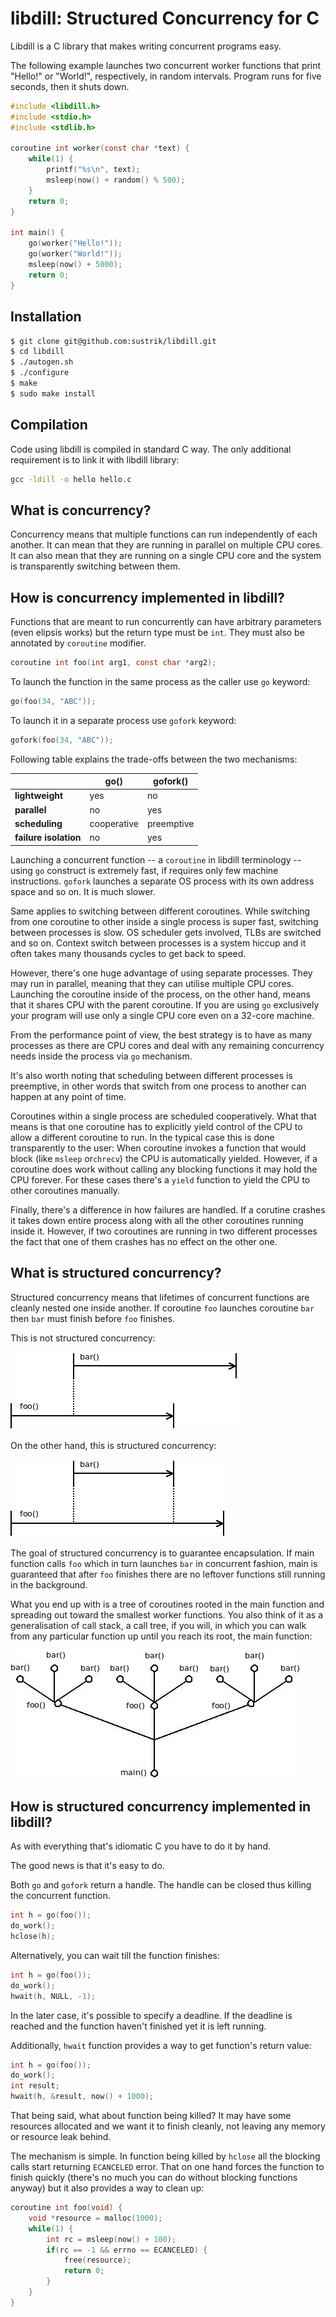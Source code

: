 # libdill: Structured Concurrency for C

Libdill is a C library that makes writing concurrent programs easy.

The following example launches two concurrent worker functions that print
"Hello!" or "World!", respectively, in random intervals. Program runs for
five seconds, then it shuts down.

```c
#include <libdill.h>
#include <stdio.h>
#include <stdlib.h>

coroutine int worker(const char *text) {
    while(1) {
        printf("%s\n", text);
        msleep(now() + random() % 500);
    }
    return 0;
}

int main() {
    go(worker("Hello!"));
    go(worker("World!"));
    msleep(now() + 5000);
    return 0;
}
```

## Installation

```bash
$ git clone git@github.com:sustrik/libdill.git
$ cd libdill
$ ./autogen.sh
$ ./configure
$ make
$ sudo make install
```

## Compilation

Code using libdill is compiled in standard C way. The only additional
requirement is to link it with libdill library:

```bash
gcc -ldill -o hello hello.c
```

## What is concurrency?

Concurrency means that multiple functions can run independently of each another.
It can mean that they are running in parallel on multiple CPU cores.
It can also mean that they are running on a single CPU core and the system
is transparently switching between them.

## How is concurrency implemented in libdill?

Functions that are meant to run concurrently can have arbitrary parameters
(even elipsis works) but the return type must be `int`. They must also be
annotated by `coroutine` modifier.

```c
coroutine int foo(int arg1, const char *arg2);
```

To launch the function in the same process as the caller use `go` keyword:

```c
go(foo(34, "ABC"));
```

To launch it in a separate process use `gofork` keyword:

```c
gofork(foo(34, "ABC"));
```

Following table explains the trade-offs between the two mechanisms:

|                         | go()                   | gofork()               |
| ----------------------- | ---------------------- | ---------------------- |
| **lightweight**         | yes                    | no                     |
| **parallel**            | no                     | yes                    |
| **scheduling**          | cooperative            | preemptive             |
| **failure isolation**   | no                     | yes                    |

Launching a concurrent function -- a `coroutine` in libdill terminology -- using
`go` construct is extremely fast, if requires only few machine instructions.
`gofork` launches a separate OS process with its own address space and so on.
It is much slower.

Same applies to switching between different coroutines. While switching from
one coroutine to other inside a single process is super fast, switching between
processes is slow. OS scheduler gets involved, TLBs are switched and so on.
Context switch between processes is a system hiccup and it often takes many
thousands cycles to get back to speed.

However, there's one huge advantage of using separate processes. They may run
in parallel, meaning that they can utilise multiple CPU cores. Launching the
coroutine inside of the process, on the other hand, means that it shares CPU
with the parent coroutine. If you are using `go` exclusively your program will
use only a single CPU core even on a 32-core machine.

From the performance point of view, the best strategy is to have as many
processes as there are CPU cores and deal with any remaining concurrency needs
inside the process via `go` mechanism.

It's also worth noting that scheduling between different processes is
preemptive, in other words that switch from one process to another can happen
at any point of time.

Coroutines within a single process are scheduled cooperatively. What that means
is that one coroutine has to explicitly yield control of the CPU to allow
a different coroutine to run. In the typical case this is done transparently
to the user: When coroutine invokes a function that would block (like `msleep`
or`chrecv`) the CPU is automatically yielded. However, if a coroutine does
work without calling any blocking functions it may hold the CPU forever.
For these cases there's a `yield` function to yield the CPU to other coroutines
manually.

Finally, there's a difference in how failures are handled. If a corutine crashes
it takes down entire process along with all the other coroutines running inside
it. However, if two coroutines are running in two different processes the fact
that one of them crashes has no effect on the other one.

## What is structured concurrency?

Structured concurrency means that lifetimes of concurrent functions are cleanly
nested one inside another. If coroutine `foo` launches coroutine `bar` then
`bar` must finish before `foo` finishes.

This is not structured concurrency:

![](index1.jpeg)

On the other hand, this is structured concurrency:

![](index2.jpeg)

The goal of structured concurrency is to guarantee encapsulation. If main
function calls `foo` which in turn launches `bar` in concurrent fashion, main is
guaranteed that after `foo` finishes there are no leftover functions still
running in the background.

What you end up with is a tree of coroutines rooted in the main function and
spreading out toward the smallest worker functions. You also think of it as
a generalisation of call stack, a call tree, if you will, in which you can walk
from any particular function up until you reach its root, the main function:

![](index3.jpeg)

## How is structured concurrency implemented in libdill?

As with everything that's idiomatic C you have to do it by hand.

The good news is that it's easy to do.

Both `go` and `gofork` return a handle. The handle can be closed thus killing
the concurrent function.

```c
int h = go(foo());
do_work();
hclose(h);
```

Alternatively, you can wait till the function finishes:

```c
int h = go(foo());
do_work();
hwait(h, NULL, -1);
```

In the later case, it's possible to specify a deadline. If the deadline is
reached and the function haven't finished yet it is left running.

Additionally, `hwait` function provides a way to get function's return value:

```c
int h = go(foo());
do_work();
int result;
hwait(h, &result, now() + 1000);
```

That being said, what about function being killed? It may have some resources
allocated and we want it to finish cleanly, not leaving any memory or resource
leak behind.

The mechanism is simple. In function being killed by `hclose` all the blocking
calls start returning `ECANCELED` error. That on one hand forces the function
to finish quickly (there's no much you can do without blocking functions anyway)
but it also provides a way to clean up:

```c
coroutine int foo(void) {
    void *resource = malloc(1000);
    while(1) {
        int rc = msleep(now() + 100);
        if(rc == -1 && errno == ECANCELED) {
            free(resource);
            return 0;
        }
    }
}
```

